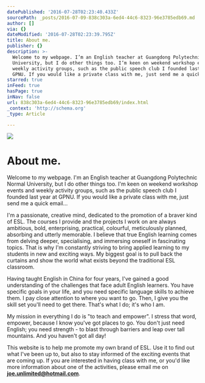 ```yaml
---
datePublished: '2016-07-28T02:23:40.433Z'
sourcePath: _posts/2016-07-09-838c303a-6ed4-44c6-8323-96e3785edb69.md
author: []
via: {}
dateModified: '2016-07-28T02:23:39.795Z'
title: About me.
publisher: {}
description: >-
  Welcome to my webpage. I’m an English teacher at Guangdong Polytechnic Normal
  University, but I do other things too. I’m keen on weekend workshop events and
  weekly activity groups, such as the public speech club I founded last year at
  GPNU. If you would like a private class with me, just send me a quick email...
starred: true
inFeed: true
hasPage: true
inNav: false
url: 838c303a-6ed4-44c6-8323-96e3785edb69/index.html
_context: 'http://schema.org'
_type: Article

---
```

![](https://the-grid-user-content.s3-us-west-2.amazonaws.com/2f7edd2b-2486-4ffc-a004-5629399cddec.jpg)

# **About me.**

Welcome to my webpage. I'm an English teacher at Guangdong Polytechnic Normal University, but I do other things too. I'm keen on weekend workshop events and weekly activity groups, such as the public speech club I founded last year at GPNU. If you would like a private class with me, just send me a quick email...

I'm a passionate, creative mind, dedicated to the promotion of a braver kind of ESL. The courses I provide and the projects I work on are always ambitious, bold, enterprising, practical, colourful, meticulously planned, absorbing and utterly memorable. I believe that true English learning comes from delving deeper, specialising, and immersing oneself in fascinating topics. That is why I'm constantly striving to bring applied learning to my students in new and exciting ways. My biggest goal is to pull back the curtains and show the world what exists beyond the traditional ESL classroom.

Having taught English in China for four years, I've gained a good understanding of the challenges that face adult English learners. You have specific goals in your life, and you need specific language skills to achieve them. I pay close attention to where you want to go. Then, I give you the skill set you'll need to get there. That's what I do; it's who I am.

My mission in everything I do is "to teach and empower". I stress that word, empower, because I know you've got places to go. You don't just need English; you need strength - to blast through barriers and leap over tall mountains. And you haven't got all day!

This website is to help me promote my own brand of ESL. Use it to find out what I've been up to, but also to stay informed of the exciting events that are coming up. If you are interested in having class with me, or you'd like more information about one of the activities, please email me on **joe.unlimited@hotmail.com**.